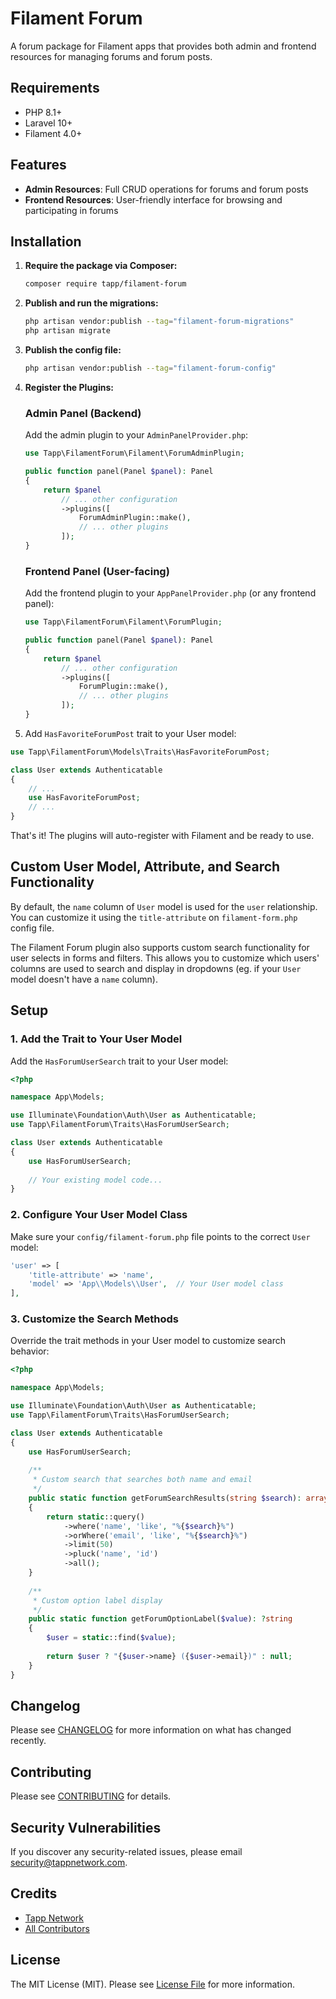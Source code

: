 # Filament Forum

A forum package for Filament apps that provides both admin and frontend resources for managing forums and forum posts.

## Requirements

- PHP 8.1+
- Laravel 10+
- Filament 4.0+

## Features

- **Admin Resources**: Full CRUD operations for forums and forum posts
- **Frontend Resources**: User-friendly interface for browsing and participating in forums

## Installation

1. **Require the package via Composer:**

   ```bash
   composer require tapp/filament-forum
   ```

2. **Publish and run the migrations:**

   ```bash
   php artisan vendor:publish --tag="filament-forum-migrations"
   php artisan migrate
   ```

3. **Publish the config file:**

   ```bash
   php artisan vendor:publish --tag="filament-forum-config"
   ```

4. **Register the Plugins:**

   ### Admin Panel (Backend)
   
   Add the admin plugin to your `AdminPanelProvider.php`:

   ```php
   use Tapp\FilamentForum\Filament\ForumAdminPlugin;

   public function panel(Panel $panel): Panel
   {
       return $panel
           // ... other configuration
           ->plugins([
               ForumAdminPlugin::make(),
               // ... other plugins
           ]);
   }
   ```

   ### Frontend Panel (User-facing)
   
   Add the frontend plugin to your `AppPanelProvider.php` (or any frontend panel):

   ```php
   use Tapp\FilamentForum\Filament\ForumPlugin;

   public function panel(Panel $panel): Panel
   {
       return $panel
           // ... other configuration
           ->plugins([
               ForumPlugin::make(),
               // ... other plugins
           ]);
   }
   ```

5. Add `HasFavoriteForumPost` trait to your User model:

```php
use Tapp\FilamentForum\Models\Traits\HasFavoriteForumPost;

class User extends Authenticatable
{
    // ...
    use HasFavoriteForumPost;
    // ...
}
```

That's it! The plugins will auto-register with Filament and be ready to use.

## Custom User Model, Attribute, and Search Functionality

By default, the `name` column of `User` model is used for the `user` relationship. You can customize it using the  `title-attribute` on `filament-form.php` config file.

The Filament Forum plugin also supports custom search functionality for user selects in forms and filters. This allows you to customize which users' columns are used to search and display in dropdowns (eg. if your `User` model doesn't have a `name` column).

## Setup

### 1. Add the Trait to Your User Model

Add the `HasForumUserSearch` trait to your User model:

```php
<?php

namespace App\Models;

use Illuminate\Foundation\Auth\User as Authenticatable;
use Tapp\FilamentForum\Traits\HasForumUserSearch;

class User extends Authenticatable
{
    use HasForumUserSearch;
    
    // Your existing model code...
}
```

### 2. Configure Your User Model Class

Make sure your `config/filament-forum.php` file points to the correct `User` model:

```php
'user' => [
    'title-attribute' => 'name',
    'model' => 'App\\Models\\User',  // Your User model class
],
```

### 3. Customize the Search Methods

Override the trait methods in your User model to customize search behavior:

```php
<?php

namespace App\Models;

use Illuminate\Foundation\Auth\User as Authenticatable;
use Tapp\FilamentForum\Traits\HasForumUserSearch;

class User extends Authenticatable
{
    use HasForumUserSearch;
    
    /**
     * Custom search that searches both name and email
     */
    public static function getForumSearchResults(string $search): array
    {
        return static::query()
            ->where('name', 'like', "%{$search}%")
            ->orWhere('email', 'like', "%{$search}%")
            ->limit(50)
            ->pluck('name', 'id')
            ->all();
    }
    
    /**
     * Custom option label display
     */
    public static function getForumOptionLabel($value): ?string
    {
        $user = static::find($value);
        
        return $user ? "{$user->name} ({$user->email})" : null;
    }
}
```

## Changelog

Please see [CHANGELOG](CHANGELOG.md) for more information on what has changed recently.

## Contributing

Please see [CONTRIBUTING](CONTRIBUTING.md) for details.

## Security Vulnerabilities

If you discover any security-related issues, please email security@tappnetwork.com.

## Credits

-  [Tapp Network](https://github.com/TappNetwork)
-  [All Contributors](../../contributors)

## License

The MIT License (MIT). Please see [License File](LICENSE.md) for more information.
